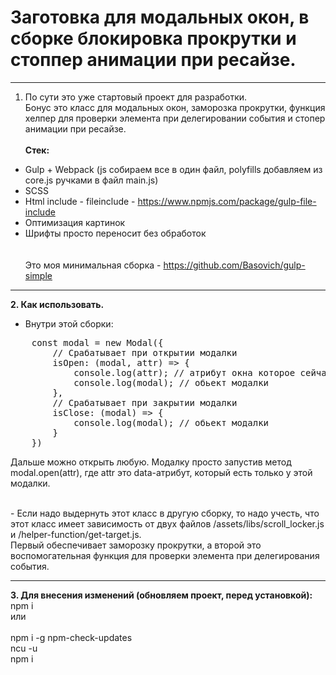 # Заготовка для модальных окон, в сборке блокировка прокрутки и стоппер анимации при ресайзе.
__________________________
1. По сути это уже стартовый проект для разработки. <br>
Бонус это класс для модальных окон, заморозка прокрутки, функция хелпер для проверки элемента при делегировании события и стопер анимации при ресайзе.<br><br>
**Стек:**<br>
- Gulp + Webpack (js собираем все в один файл, polyfills добавляем из core.js ручками в файл main.js)<br>
- SCSS<br>
- Html include - fileinclude - https://www.npmjs.com/package/gulp-file-include<br>
- Oптимизация картинок<br>
- Шрифты просто переносит без обработок<br>
<br><br>
Это моя минимальная сборка - https://github.com/Basovich/gulp-simple
__________________________
**2. Как использовать.**<br>
- Внутри этой сборки:
<pre>
    const modal = new Modal({
        // Срабатывает при открытии модалки 
        isOpen: (modal, attr) => {       
            console.log(attr); // атрибут окна которое сейчас открылось
            console.log(modal); // обьект модалки
        },
        // Срабатывает при закрытии модалки
        isClose: (modal) => { 
            console.log(modal); // обьект модалки
        }
    }) 
</pre>

Дальше можно открыть любую. Модалку просто запустив метод modal.open(attr), где attr это data-атрибут, который есть только у этой модалки.

<br>
- Если надо выдернуть этот класс в другую сборку, то надо учесть, что этот класс имеет зависимость от двух файлов /assets/libs/scroll_locker.js и /helper-function/get-target.js. <br>
Первый обеспечивает заморозку прокрутки, а второй это воспомогательная функция для проверки элемента при делегирования события.<br>

__________________________


**3. Для внесения изменений (обновляем проект, перед установкой):**<br>
npm i  <br>
или <br> <br>
npm i -g npm-check-updates <br>
ncu -u <br>
npm i 

